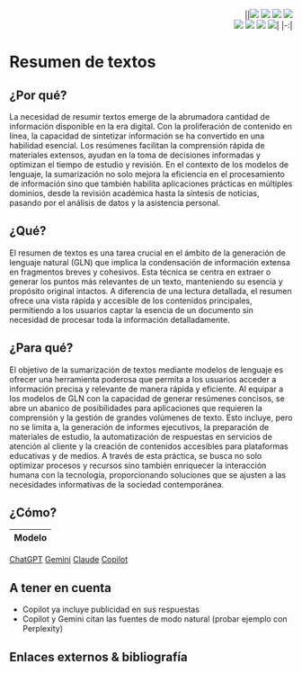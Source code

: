 <div align=right>

||[![](https://img.shields.io/badge/-Inicio-FFF?style=flat&logo=Emlakjet&logoColor=black)](/README.md) [![](https://img.shields.io/badge/-Introducción-FFF?style=flat&logo=abbrobotstudio&logoColor=black)](/documentos/intro.md) [![](https://img.shields.io/badge/-Modelos_de_lenguaje-FFF?style=flat&logo=LiveChat&logoColor=black)](/documentos/LLMs.md) [![](https://img.shields.io/badge/-Panorámica-FFF?style=flat&logo=openstreetmap&logoColor=black)](/documentos/panoramica.md)<br>  [![](https://img.shields.io/badge/-Prompts-FFF?style=flat&logo=Proton&logoColor=black)](/documentos/prompts/README.md) [![](https://img.shields.io/badge/-Ing,_de_prompts-FFF?style=flat&logo=googleearthengine&logoColor=black)](/documentos/ingenieriaDePrompts/README.md) [![](https://img.shields.io/badge/-Patrones-FFF?style=flat&logo=textpattern&logoColor=black)](/documentos/ingenieriaDePrompts/patrones/README.md) [![](https://img.shields.io/badge/-Casos_de_uso-FFF?style=flat&logo=gitbook&logoColor=black)](/documentos/casosDeUso/README.md)|
|-:|

</div>

# Resumen de textos

## ¿Por qué?

La necesidad de resumir textos emerge de la abrumadora cantidad de información disponible en la era digital. Con la proliferación de contenido en línea, la capacidad de sintetizar información se ha convertido en una habilidad esencial. Los resúmenes facilitan la comprensión rápida de materiales extensos, ayudan en la toma de decisiones informadas y optimizan el tiempo de estudio y revisión. En el contexto de los modelos de lenguaje, la sumarización no solo mejora la eficiencia en el procesamiento de información sino que también habilita aplicaciones prácticas en múltiples dominios, desde la revisión académica hasta la síntesis de noticias, pasando por el análisis de datos y la asistencia personal.

## ¿Qué?

El resumen de textos es una tarea crucial en el ámbito de la generación de lenguaje natural (GLN) que implica la condensación de información extensa en fragmentos breves y cohesivos. Esta técnica se centra en extraer o generar los puntos más relevantes de un texto, manteniendo su esencia y propósito original intactos. A diferencia de una lectura detallada, el resumen ofrece una vista rápida y accesible de los contenidos principales, permitiendo a los usuarios captar la esencia de un documento sin necesidad de procesar toda la información detalladamente.

## ¿Para qué?

El objetivo de la sumarización de textos mediante modelos de lenguaje es ofrecer una herramienta poderosa que permita a los usuarios acceder a información precisa y relevante de manera rápida y eficiente. Al equipar a los modelos de GLN con la capacidad de generar resúmenes concisos, se abre un abanico de posibilidades para aplicaciones que requieren la comprensión y la gestión de grandes volúmenes de texto. Esto incluye, pero no se limita a, la generación de informes ejecutivos, la preparación de materiales de estudio, la automatización de respuestas en servicios de atención al cliente y la creación de contenidos accesibles para plataformas educativas y de medios. A través de esta práctica, se busca no solo optimizar procesos y recursos sino también enriquecer la interacción humana con la tecnología, proporcionando soluciones que se ajusten a las necesidades informativas de la sociedad contemporánea.

## ¿Cómo?

|Modelo|
|-|
[ChatGPT](https://chat.openai.com/share/9e6cde23-9ad1-40fa-8fd9-1c7c6e46818f)
[Gemini](https://g.co/gemini/share/a17d458fcc68)
[Claude](https://claude.ai/chat/bf6ff613-9133-4a69-90b3-6f39cf50bb07)
[Copilot](https://copilot.microsoft.com/sl/dfSuhIBsLWS)

## A tener en cuenta

- Copilot ya incluye publicidad en sus respuestas
- Copilot y Gemini citan las fuentes de modo natural (probar ejemplo con Perplexity)

## Enlaces externos & bibliografía
